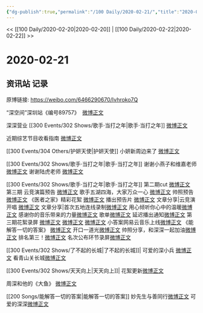 ```yaml
---
{"dg-publish":true,"permalink":"/100 Daily/2020-02-21/","title":"2020-02-21","created":"2023-04-03T11:24:32.673+08:00","updated":"2023-04-03T11:26:49.535+08:00"}
---
```



<< [[100 Daily/2020-02-20\|2020-02-20]] | [[100 Daily/2020-02-22\|2020-02-22]] >>

# 2020-02-21

## 资讯站 记录

原博链接: https://weibo.com/6466290670/Ivhroko7Q

“深空间”深圳站《编号89757》
 [微博正文](https://m.weibo.cn/6466290670/4474331851181940)

深深营业 [[300 Events/302 Shows/歌手·当打之年\|歌手·当打之年]]
[微博正文](https://m.weibo.cn/6466290670/4474538790476198)

近期综艺节目收看指南
[微博正文](https://m.weibo.cn/6466290670/4474364411525494)

[[300 Events/304 Others/护妍天使\|护妍天使]] 小妍新周边来了
[微博正文](https://m.weibo.cn/6466290670/4474491692288795)

[[300 Events/302 Shows/歌手·当打之年\|歌手·当打之年]]
谢谢小燕子和维嘉老师
[微博正文](https://m.weibo.cn/6466290670/4474533085489190)
谢谢陆虎老师
[微博正文](https://m.weibo.cn/6466290670/4474534784596975)

[[300 Events/302 Shows/歌手·当打之年\|歌手·当打之年]]
第二期cut
[微博正文](https://m.weibo.cn/6466290670/4474435270497277)
第三期
云竞演篇预告 [微博正文](https://m.weibo.cn/6466290670/4474376147352233)
歌手五湖四海，大家万众一心 [微博正文](https://m.weibo.cn/6466290670/4474376139072315)
帅照预告 [微博正文](https://m.weibo.cn/6466290670/4474389716298857)
《医者之家》精彩花絮 [微博正文](https://m.weibo.cn/6466290670/4474391305641458)
播出预告片 [微博正文](https://m.weibo.cn/6466290670/4474413536083076)
文章分享|云竞演开唱 [微博正文](https://m.weibo.cn/6466290670/4474420804123950)
文章分享|首次五地连线录制[微博正文](https://m.weibo.cn/6466290670/4474498558562147)
用心倾听你心中的温暖[微博正文](https://m.weibo.cn/6466290670/4474448520243321)
感谢你的音乐带来的力量[微博正文](https://m.weibo.cn/6466290670/4474456078507744)
歌单[微博正文](https://m.weibo.cn/6466290670/4474481520999086)
延迟播出通知[微博正文](https://m.weibo.cn/6466290670/4474487313768332)
第三期花絮录屏
[微博正文](https://m.weibo.cn/6466290670/4474509660460545)
[微博正文](https://m.weibo.cn/6466290670/4474530057351236)
[微博正文](https://m.weibo.cn/6466290670/4474532826221780)
小答案网易云音乐上线[微博正文](https://m.weibo.cn/6466290670/4474531202463718)
《能解答一切的答案》 [微博正文](https://m.weibo.cn/6466290670/4474532079231887)
开口一道光[微博正文](https://m.weibo.cn/6466290670/4474532712724606)
帅照分享，和深深一起加油[微博正文](https://m.weibo.cn/6466290670/4474533350409447)
排名第三！[微博正文](https://m.weibo.cn/6466290670/4474536072246109)
名次公布环节录屏[微博正文](https://m.weibo.cn/6466290670/4474540043991419)

[[300 Events/302 Shows/了不起的长城\|了不起的长城]]|
可爱的深小兵 [微博正文](https://m.weibo.cn/6466290670/4474357495471799)
看青山关长城[微博正文](https://m.weibo.cn/6466290670/4474511182860108)

[[300 Events/302 Shows/天天向上\|天天向上]]|
花絮更新[微博正文](https://m.weibo.cn/6466290670/4474455142969175)

周深和他的《大鱼》 [微博正文](https://m.weibo.cn/6466290670/4474409002033297)

[[200 Songs/能解答一切的答案\|能解答一切的答案]]
妙先生与善同行[微博正文](https://m.weibo.cn/6466290670/4474537624083388)
可爱的深深[微博正文](https://m.weibo.cn/6466290670/4474549234098203)
